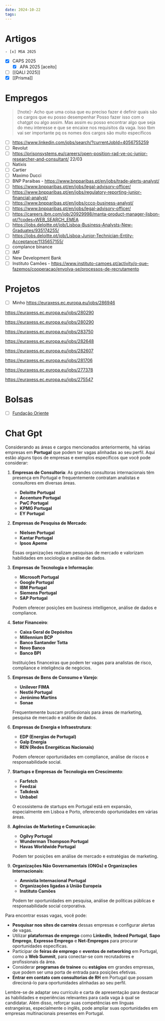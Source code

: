 ```yaml
---
date: 2024-10-22
tags:
---
```

# Artigos
	- [x] MSA 2025
- [x] CAPS 2025
	- [x]  APA 2025 [aceito]
- [ ] [[QALI 2025]]
- [x] [[Prisma]]
# Empregos

> [!note]- Acho que uma coisa que eu preciso fazer é definir quais são os cargos que eu posso desempenhar
> Posso fazer isso com o chatgpt ou algo assim. Mas assim eu posso encontrar algo que seja do meu interesse e que se encaixe nos requisitos da vaga. Isso tbm vai ser importante pq os nomes dos cargos são muito específicos

- [ ] https://www.linkedin.com/jobs/search/?currentJobId=4056755259
- [ ] Revolut
- [ ] https://prisonsystems.eu/careers/open-position-rad-ve-oc-junior-researcher-and-consultant/ 22/03
- [ ] Natixis
- [ ] Cartier
- [ ] Maximo Ducci
- [ ] BNP Paraibas - https://www.bnpparibas.pt/en/jobs/trade-alerts-analyst/
- [ ] https://www.bnpparibas.pt/en/jobs/legal-advisory-officer/
- [ ] https://www.bnpparibas.pt/en/jobs/regulatory-reporting-junior-financial-analyst/
- [ ] https://www.bnpparibas.pt/en/jobs/ccco-business-analyst/
- [ ] https://www.bnpparibas.pt/en/jobs/legal-advisory-officer/
- [ ] https://careers.ibm.com/job/20929998/manta-product-manager-lisbon-pt/?codes=WEB_SEARCH_EMEA
- [ ] https://jobs.deloitte.pt/job/Lisboa-Business-Analysts-New-Graduates/935174255/
- [ ] https://jobs.deloitte.pt/job/Lisboa-Junior-Technician-Entity-Acceptance/1135657155/
- [ ] complance binance
- [ ] IMF
- [ ] New Development Bank
- [ ] Instituto Camões - https://www.instituto-camoes.pt/activity/o-que-fazemos/cooperacao/envolva-se/processos-de-recrutamento

# Projetos
- [ ] Minho https://euraxess.ec.europa.eu/jobs/286946 

https://euraxess.ec.europa.eu/jobs/280290

https://euraxess.ec.europa.eu/jobs/280290

https://euraxess.ec.europa.eu/jobs/283750

https://euraxess.ec.europa.eu/jobs/282648

https://euraxess.ec.europa.eu/jobs/282607

https://euraxess.ec.europa.eu/jobs/281706

https://euraxess.ec.europa.eu/jobs/277378

https://euraxess.ec.europa.eu/jobs/275547
# Bolsas
- [ ] [Fundação Oriente](https://www.foriente.pt/detalhe.php?id=1C2EB62B-96F0-45C2-BFB4-2338DC616906&area=bolsas&id_bolsa=8E77E455-0A76-46AF-840B-CF890782945C)



# Chat Gpt
Considerando as áreas e cargos mencionados anteriormente, há várias empresas em **Portugal** que podem ter vagas alinhadas ao seu perfil. Aqui estão alguns tipos de empresas e exemplos específicos que você pode considerar:

1. **Empresas de Consultoria**: As grandes consultoras internacionais têm presença em Portugal e frequentemente contratam analistas e consultores em diversas áreas.

   - **Deloitte Portugal**
   - **Accenture Portugal**
   - **PwC Portugal**
   - **KPMG Portugal**
   - **EY Portugal**

2. **Empresas de Pesquisa de Mercado**:

   - **Nielsen Portugal**
   - **Kantar Portugal**
   - **Ipsos Apeme**

   Essas organizações realizam pesquisas de mercado e valorizam habilidades em sociologia e análise de dados.

3. **Empresas de Tecnologia e Informação**:

   - **Microsoft Portugal**
   - **Google Portugal**
   - **IBM Portugal**
   - **Siemens Portugal**
   - **SAP Portugal**

   Podem oferecer posições em business intelligence, análise de dados e compliance.

4. **Setor Financeiro**:

   - **Caixa Geral de Depósitos**
   - **Millennium BCP**
   - **Banco Santander Totta**
   - **Novo Banco**
   - **Banco BPI**

   Instituições financeiras que podem ter vagas para analistas de risco, compliance e inteligência de negócios.

5. **Empresas de Bens de Consumo e Varejo**:

   - **Unilever FIMA**
   - **Nestlé Portugal**
   - **Jerónimo Martins**
   - **Sonae**

   Frequentemente buscam profissionais para áreas de marketing, pesquisa de mercado e análise de dados.

6. **Empresas de Energia e Infraestrutura**:

   - **EDP (Energias de Portugal)**
   - **Galp Energia**
   - **REN (Redes Energéticas Nacionais)**

   Podem oferecer oportunidades em compliance, análise de riscos e responsabilidade social.

7. **Startups e Empresas de Tecnologia em Crescimento**:

   - **Farfetch**
   - **Feedzai**
   - **Talkdesk**
   - **Unbabel**

   O ecossistema de startups em Portugal está em expansão, especialmente em Lisboa e Porto, oferecendo oportunidades em várias áreas.

8. **Agências de Marketing e Comunicação**:

   - **Ogilvy Portugal**
   - **Wunderman Thompson Portugal**
   - **Havas Worldwide Portugal**

   Podem ter posições em análise de mercado e estratégias de marketing.

9. **Organizações Não Governamentais (ONGs) e Organizações Internacionais**:

   - **Amnistia Internacional Portugal**
   - **Organizações ligadas à União Europeia**
   - **Instituto Camões**

   Podem ter oportunidades em pesquisa, análise de políticas públicas e responsabilidade social corporativa.

Para encontrar essas vagas, você pode:

- **Pesquisar nos sites de carreira** dessas empresas e configurar alertas de vagas.
- Utilizar **plataformas de emprego** como **LinkedIn**, **Indeed Portugal**, **Sapo Emprego**, **Expresso Emprego** e **Net-Empregos** para procurar oportunidades específicas.
- Participar de **feiras de emprego** e **eventos de networking** em Portugal, como a **Web Summit**, para conectar-se com recrutadores e profissionais da área.
- Considerar **programas de trainee** ou **estágios** em grandes empresas, que podem ser uma porta de entrada para posições efetivas.
- **Entrar em contato com consultorias de RH** em Portugal que possam direcioná-lo para oportunidades alinhadas ao seu perfil.

Lembre-se de adaptar seu currículo e carta de apresentação para destacar as habilidades e experiências relevantes para cada vaga à qual se candidatar. Além disso, reforçar suas competências em línguas estrangeiras, especialmente o inglês, pode ampliar suas oportunidades em empresas multinacionais presentes em Portugal.